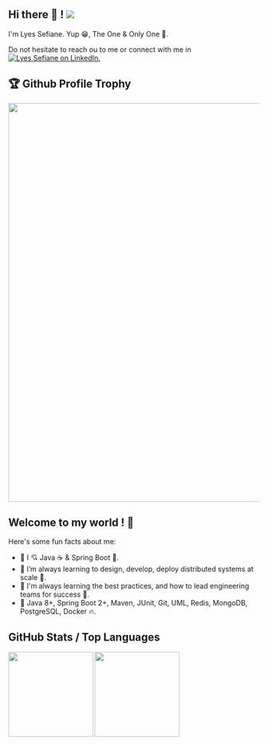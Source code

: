 ## Hi there 👋 !  ![](https://komarev.com/ghpvc/?username=lyes-s&color=green)

I'm Lyes Sefiane. Yup 😁, The One & Only One 🧐. 

Do not hesitate to reach ou to me or connect with me in <a href="https://ca.linkedin.com/in/lyes-sefiane">
<img alt="Lyes Sefiane on LinkedIn" src="https://img.shields.io/badge/LinkedIn-0077B5?style=for-the-badge&logo=linkedin&logoColor=white" />.</a>


## 🏆 Github Profile Trophy

<a href="https://github.com/ryo-ma/github-profile-trophy">
  <img width=800 src="https://github-profile-trophy.vercel.app/?username=lyes-s&column=8&theme=darkhub&no-frame=true"/>
</a>

<h2>Welcome to my world ! 🥳</h2>

Here's some fun facts about me:

- 🔭 I 💘 Java ☕️ & Spring Boot 🗽. 
- 🌱 I’m always learning to design, develop, deploy distributed systems at scale 🚀.
- 🎯 I'm always learning the best practices, and how to lead engineering teams for success 🎇.
- 💬 Java 8+, Spring Boot 2+, Maven, JUnit, Git, UML, Redis, MongoDB, PostgreSQL, Docker 🔥.


## GitHub Stats / Top Languages

<div>
  <img height="170" align="left" src="https://github-readme-stats.vercel.app/api?username=lyes-s&show_icons=true&theme=radical" />
  <img height="170" src="https://github-readme-stats.vercel.app/api/top-langs/?username=lyes-s&show_icons=true&layout=compact&theme=radical" />
</div>
